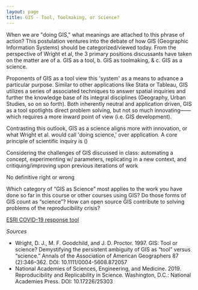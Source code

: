 ```yaml
---
layout: page
title: GIS - Tool, Toolmaking, or Science?
---
```


When we are "doing GIS," what meanings are attached to this phrase of action? This postulation ventures into the debate of how GIS (Geographic Information Systems) should be categorized/viewed today. From the perspective of Wright et al, the 3 primary positions discussants have taken on the matter are of a. GIS as a tool, b. GIS as toolmaking, & c. GIS as a science.

Proponents of GIS as a tool view this 'system' as a means to advance a particular purpose. Similar to other applications like Stata or Tableau, GIS utilizes a series of associated techniques to answer spatial inquiries and further the knowledge base of its integral disciplines (Geography, Urban Studies, so on so forth). Both inherently neutral and application driven, GIS as a tool spotlights direct problem solving, but not so much innovating——which requires a more inward point of view (i.e. GIS development).

Contrasting this outlook, GIS as a science aligns more with innovation, or what Wright et al. would call 'doing science,' over application. A core principle of scientific inquiry is   ()

Considering the challenges of GIS discussed in class: automating a concept, experimenting w/ parameters, replicating in a new context, and critiquing/improving upon previous iterations of work


No definitive right or wrong


Which category of “GIS as Science” most applies to the work you have done so far in this course or other courses using GIS? Do those forms of GIS count as “science”?
How can open source GIS contribute to solving problems of the reproducibility crisis?

[ESRI COVID-19 response tool](https://www.esri.com/en-us/covid-19/response)

*Sources*
* Wright, D. J., M. F. Goodchild, and J. D. Proctor. 1997. GIS: Tool or science? Demystifying the persistent ambiguity of GIS as “tool” versus “science.” Annals of the Association of American Geographers 87 (2):346–362. DOI: 10.1111/0004-5608.872057
* National Academies of Sciences, Engineering, and Medicine. 2019. Reproducibility and Replicability in Science. Washington, D.C.: National Academies Press. DOI: 10.17226/25303

